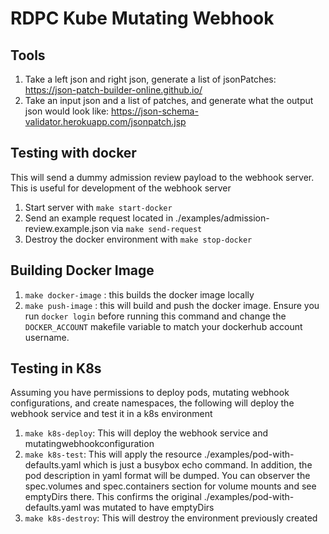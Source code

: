 # RDPC Kube Mutating Webhook
## Tools
1. Take a left json and right json, generate a list of jsonPatches: https://json-patch-builder-online.github.io/
2. Take an input json and a list of patches, and generate what the output json would look like: https://json-schema-validator.herokuapp.com/jsonpatch.jsp

## Testing with docker
This will send a dummy admission review payload to the webhook server. This is useful for development of the webhook server

1. Start server with `make start-docker`
2. Send an example request located in ./examples/admission-review.example.json via `make send-request`
3. Destroy the docker environment with `make stop-docker`

## Building Docker Image
1. `make docker-image` : this builds the docker image locally
2. `make push-image` : this will build and push the docker image. 
                        Ensure you run `docker login` before running this command and change 
                        the `DOCKER_ACCOUNT` makefile variable to match your dockerhub account username.

## Testing in K8s
Assuming you have permissions to deploy pods, mutating webhook configurations, and create namespaces, 
the following will deploy the webhook service and test it in a k8s environment
1. `make k8s-deploy`: This will deploy the webhook service and mutatingwebhookconfiguration
2. `make k8s-test`: This will apply the resource ./examples/pod-with-defaults.yaml which is just a busybox echo command.
                    In addition, the pod description in yaml format will be dumped. 
                    You can observer the spec.volumes and spec.containers section for volume mounts and see emptyDirs there. 
                    This confirms the original ./examples/pod-with-defaults.yaml was mutated to have emptyDirs
3. `make k8s-destroy`: This will destroy the environment previously created



